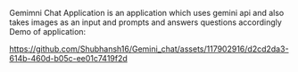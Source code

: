 Gemimni Chat Application is an application which uses gemini api and also takes images as an input and prompts and answers questions accordingly
Demo of application:


https://github.com/Shubhansh16/Gemini_chat/assets/117902916/d2cd2da3-614b-460d-b05c-ee01c7419f2d

